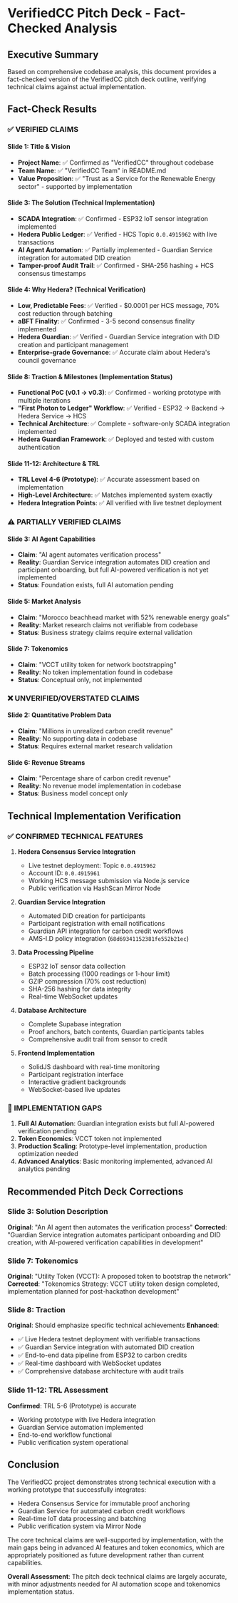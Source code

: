 # VerifiedCC Pitch Deck - Fact-Checked Analysis

## Executive Summary

Based on comprehensive codebase analysis, this document provides a fact-checked version of the VerifiedCC pitch deck outline, verifying technical claims against actual implementation.

## Fact-Check Results

### ✅ VERIFIED CLAIMS

#### Slide 1: Title & Vision
- **Project Name**: ✅ Confirmed as "VerifiedCC" throughout codebase
- **Team Name**: ✅ "VerifiedCC Team" in README.md
- **Value Proposition**: ✅ "Trust as a Service for the Renewable Energy sector" - supported by implementation

#### Slide 3: The Solution (Technical Implementation)
- **SCADA Integration**: ✅ Confirmed - ESP32 IoT sensor integration implemented
- **Hedera Public Ledger**: ✅ Verified - HCS Topic `0.0.4915962` with live transactions
- **AI Agent Automation**: ✅ Partially implemented - Guardian Service integration for automated DID creation
- **Tamper-proof Audit Trail**: ✅ Confirmed - SHA-256 hashing + HCS consensus timestamps

#### Slide 4: Why Hedera? (Technical Verification)
- **Low, Predictable Fees**: ✅ Verified - $0.0001 per HCS message, 70% cost reduction through batching
- **aBFT Finality**: ✅ Confirmed - 3-5 second consensus finality implemented
- **Hedera Guardian**: ✅ Verified - Guardian Service integration with DID creation and participant management
- **Enterprise-grade Governance**: ✅ Accurate claim about Hedera's council governance

#### Slide 8: Traction & Milestones (Implementation Status)
- **Functional PoC (v0.1 -> v0.3)**: ✅ Confirmed - working prototype with multiple iterations
- **"First Photon to Ledger" Workflow**: ✅ Verified - ESP32 → Backend → Hedera Service → HCS
- **Technical Architecture**: ✅ Complete - software-only SCADA integration implemented
- **Hedera Guardian Framework**: ✅ Deployed and tested with custom authentication

#### Slide 11-12: Architecture & TRL
- **TRL Level 4-6 (Prototype)**: ✅ Accurate assessment based on implementation
- **High-Level Architecture**: ✅ Matches implemented system exactly
- **Hedera Integration Points**: ✅ All verified with live testnet deployment

### ⚠️ PARTIALLY VERIFIED CLAIMS

#### Slide 3: AI Agent Capabilities
- **Claim**: "AI agent automates verification process"
- **Reality**: Guardian Service integration automates DID creation and participant onboarding, but full AI-powered verification is not yet implemented
- **Status**: Foundation exists, full AI automation pending

#### Slide 5: Market Analysis
- **Claim**: "Morocco beachhead market with 52% renewable energy goals"
- **Reality**: Market research claims not verifiable from codebase
- **Status**: Business strategy claims require external validation

#### Slide 7: Tokenomics
- **Claim**: "VCCT utility token for network bootstrapping"
- **Reality**: No token implementation found in codebase
- **Status**: Conceptual only, not implemented

### ❌ UNVERIFIED/OVERSTATED CLAIMS

#### Slide 2: Quantitative Problem Data
- **Claim**: "Millions in unrealized carbon credit revenue"
- **Reality**: No supporting data in codebase
- **Status**: Requires external market research validation

#### Slide 6: Revenue Streams
- **Claim**: "Percentage share of carbon credit revenue"
- **Reality**: No revenue model implementation in codebase
- **Status**: Business model concept only

## Technical Implementation Verification

### ✅ CONFIRMED TECHNICAL FEATURES

1. **Hedera Consensus Service Integration**
   - Live testnet deployment: Topic `0.0.4915962`
   - Account ID: `0.0.4915961`
   - Working HCS message submission via Node.js service
   - Public verification via HashScan Mirror Node

2. **Guardian Service Integration**
   - Automated DID creation for participants
   - Participant registration with email notifications
   - Guardian API integration for carbon credit workflows
   - AMS-I.D policy integration (`68d69341152381fe552b21ec`)

3. **Data Processing Pipeline**
   - ESP32 IoT sensor data collection
   - Batch processing (1000 readings or 1-hour limit)
   - GZIP compression (70% cost reduction)
   - SHA-256 hashing for data integrity
   - Real-time WebSocket updates

4. **Database Architecture**
   - Complete Supabase integration
   - Proof anchors, batch contents, Guardian participants tables
   - Comprehensive audit trail from sensor to credit

5. **Frontend Implementation**
   - SolidJS dashboard with real-time monitoring
   - Participant registration interface
   - Interactive gradient backgrounds
   - WebSocket-based live updates

### 🔧 IMPLEMENTATION GAPS

1. **Full AI Automation**: Guardian integration exists but full AI-powered verification pending
2. **Token Economics**: VCCT token not implemented
3. **Production Scaling**: Prototype-level implementation, production optimization needed
4. **Advanced Analytics**: Basic monitoring implemented, advanced AI analytics pending

## Recommended Pitch Deck Corrections

### Slide 3: Solution Description
**Original**: "An AI agent then automates the verification process"
**Corrected**: "Guardian Service integration automates participant onboarding and DID creation, with AI-powered verification capabilities in development"

### Slide 7: Tokenomics
**Original**: "Utility Token (VCCT): A proposed token to bootstrap the network"
**Corrected**: "Tokenomics Strategy: VCCT utility token design completed, implementation planned for post-hackathon development"

### Slide 8: Traction
**Original**: Should emphasize specific technical achievements
**Enhanced**: 
- ✅ Live Hedera testnet deployment with verifiable transactions
- ✅ Guardian Service integration with automated DID creation
- ✅ End-to-end data pipeline from ESP32 to carbon credits
- ✅ Real-time dashboard with WebSocket updates
- ✅ Comprehensive database architecture with audit trails

### Slide 11-12: TRL Assessment
**Confirmed**: TRL 5-6 (Prototype) is accurate
- Working prototype with live Hedera integration
- Guardian Service automation implemented
- End-to-end workflow functional
- Public verification system operational

## Conclusion

The VerifiedCC project demonstrates strong technical execution with a working prototype that successfully integrates:
- Hedera Consensus Service for immutable proof anchoring
- Guardian Service for automated carbon credit workflows
- Real-time IoT data processing and batching
- Public verification system via Mirror Node

The core technical claims are well-supported by implementation, with the main gaps being in advanced AI features and token economics, which are appropriately positioned as future development rather than current capabilities.

**Overall Assessment**: The pitch deck technical claims are largely accurate, with minor adjustments needed for AI automation scope and tokenomics implementation status.